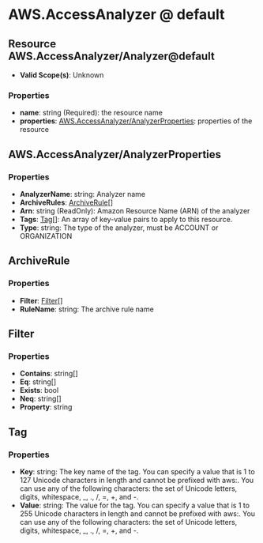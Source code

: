 # AWS.AccessAnalyzer @ default

## Resource AWS.AccessAnalyzer/Analyzer@default
* **Valid Scope(s)**: Unknown
### Properties
* **name**: string (Required): the resource name
* **properties**: [AWS.AccessAnalyzer/AnalyzerProperties](#awsaccessanalyzeranalyzerproperties): properties of the resource

## AWS.AccessAnalyzer/AnalyzerProperties
### Properties
* **AnalyzerName**: string: Analyzer name
* **ArchiveRules**: [ArchiveRule](#archiverule)[]
* **Arn**: string (ReadOnly): Amazon Resource Name (ARN) of the analyzer
* **Tags**: [Tag](#tag)[]: An array of key-value pairs to apply to this resource.
* **Type**: string: The type of the analyzer, must be ACCOUNT or ORGANIZATION

## ArchiveRule
### Properties
* **Filter**: [Filter](#filter)[]
* **RuleName**: string: The archive rule name

## Filter
### Properties
* **Contains**: string[]
* **Eq**: string[]
* **Exists**: bool
* **Neq**: string[]
* **Property**: string

## Tag
### Properties
* **Key**: string: The key name of the tag. You can specify a value that is 1 to 127 Unicode characters in length and cannot be prefixed with aws:. You can use any of the following characters: the set of Unicode letters, digits, whitespace, _, ., /, =, +, and -. 
* **Value**: string: The value for the tag. You can specify a value that is 1 to 255 Unicode characters in length and cannot be prefixed with aws:. You can use any of the following characters: the set of Unicode letters, digits, whitespace, _, ., /, =, +, and -. 

